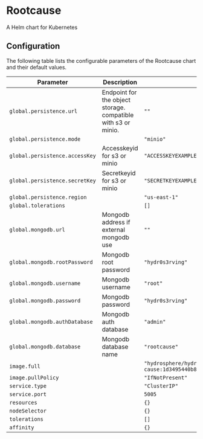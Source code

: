 
Rootcause
===========

A Helm chart for Kubernetes


## Configuration

The following table lists the configurable parameters of the Rootcause chart and their default values.

| Parameter                | Description             | Default        |
| ------------------------ | ----------------------- | -------------- |
| `global.persistence.url` | Endpoint for the object storage. compatible with s3 or minio. | `""` |
| `global.persistence.mode` |  | `"minio"` |
| `global.persistence.accessKey` | Accesskeyid for s3 or minio | `"ACCESSKEYEXAMPLE"` |
| `global.persistence.secretKey` | Secretkeyid for s3 or minio | `"SECRETKEYEXAMPLE"` |
| `global.persistence.region` |  | `"us-east-1"` |
| `global.tolerations` |  | `[]` |
| `global.mongodb.url` | Mongodb address if external mongodb use | `""` |
| `global.mongodb.rootPassword` | Mongodb root password | `"hydr0s3rving"` |
| `global.mongodb.username` | Mongodb username | `"root"` |
| `global.mongodb.password` | Mongodb password | `"hydr0s3rving"` |
| `global.mongodb.authDatabase` | Mongodb auth database | `"admin"` |
| `global.mongodb.database` | Mongodb database name | `"rootcause"` |
| `image.full` |  | `"hydrosphere/hydro-root-cause:1d3495440b803fee80cdaa20707ae1d84a3796c7"` |
| `image.pullPolicy` |  | `"IfNotPresent"` |
| `service.type` |  | `"ClusterIP"` |
| `service.port` |  | `5005` |
| `resources` |  | `{}` |
| `nodeSelector` |  | `{}` |
| `tolerations` |  | `[]` |
| `affinity` |  | `{}` |





